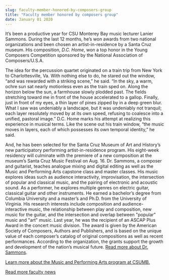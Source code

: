 ```yaml
---
slug: faculty-member-honored-by-composers-group
title: "Faculty member honored by composers group"
date: January 01 2020
---
```


 
<p>
  It’s been a productive year for CSU Monterey Bay music lecturer Lanier
  Sammons. During the last 12 months, he’s won awards from two national
  organizations and been chosen an artist-in-residence by a Santa Cruz museum.
  His composition, <em>D.C. Home</em>, won a top honor in the Young Composers
  Competition sponsored by the National Association of Composers/U.S.A.
</p>
<p>
  The idea for the percussion quartet originated on a train trip from New York
  to Charlottesville, Va. With nothing else to do, he stared out the window,
  “and was rewarded with a striking scene,” he said. “In the sky, a warm, ochre
  sun sat nearly motionless even as the train sped on. Along the horizon below
  the sun, a farmhouse slowly plodded past. The fields stretching toward me in
  front of the house accelerated to a gallop. Finally, just in front of my eyes,
  a thin layer of pines zipped by in a deep green blur. What I saw was
  undeniably a landscape, but it was undeniably not tranquil; each layer
  resolutely moved by at its own speed, refusing to coalesce into a unified,
  pastoral image.” D.C. Home marks his attempt at realizing this experience in
  musical terms. Like the scene out his train window, “the music moves in
  layers, each of which possesses its own temporal identity,” he said.
</p>
<p>
  And, he has been selected for the Santa Cruz Museum of Art and History’s new
  participatory performing artist-in-residence program. His eight-week residency
  will culminate with the premiere of a new composition at the museum’s Santa
  Cruz Music Festival on Aug. 16. Dr. Sammons, a composer and guitarist, teaches
  analogue mixing and digital editing as well as the Music and Performing Arts
  capstone class and master classes. His music explores ideas such as audience
  interactivity, improvisation, the intersection of popular and classical music,
  and the pairing of electronic and acoustic sound. As a performer, he explores
  multiple genres on electric guitar, classical guitar and other instruments. He
  earned a bachelor’s degree from Columbia University and a master’s and Ph.D.
  from the University of Virginia. His research interests include composition
  and audience-interactive music, the relationship between play and composition,
  new music for the guitar, and the intersection and overlap between "popular"
  music and "art" music. Last year, he was the recipient of an ASCAP Plus Award
  in the concert music division. The award is given by the American Society of
  Composers, Authors and Publishers, and is based on the unique value of each
  composer’s catalog of original compositions as well as recent performances.
  According to the organization, the grants support the growth and development
  of the nation’s musical future.
  <a href="https://www.laniersammons.com/Main/">Read more about Dr. Sammons</a>.
</p>
<p>
  <a href="https://csumb.edu/music"
    >Learn more about the Music and Performing Arts program at CSUMB.</a
  >
</p>
<p>
  <a href="https://news.csumb.edu/news/2012/nov/25/faculty-highlights"
    >Read more faculty news</a
  >
</p>
 
